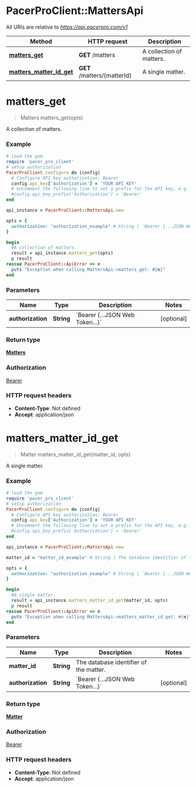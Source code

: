 # PacerProClient::MattersApi

All URIs are relative to *https://api.pacerpro.com/v1*

Method | HTTP request | Description
------------- | ------------- | -------------
[**matters_get**](MattersApi.md#matters_get) | **GET** /matters | A collection of matters.
[**matters_matter_id_get**](MattersApi.md#matters_matter_id_get) | **GET** /matters/{matterId} | A single matter.


# **matters_get**
> Matters matters_get(opts)

A collection of matters.

### Example
```ruby
# load the gem
require 'pacer_pro_client'
# setup authorization
PacerProClient.configure do |config|
  # Configure API key authorization: Bearer
  config.api_key['Authorization'] = 'YOUR API KEY'
  # Uncomment the following line to set a prefix for the API key, e.g. 'Bearer' (defaults to nil)
  #config.api_key_prefix['Authorization'] = 'Bearer'
end

api_instance = PacerProClient::MattersApi.new

opts = { 
  authorization: "authorization_example" # String | `Bearer {...JSON Web Token...}`
}

begin
  #A collection of matters.
  result = api_instance.matters_get(opts)
  p result
rescue PacerProClient::ApiError => e
  puts "Exception when calling MattersApi->matters_get: #{e}"
end
```

### Parameters

Name | Type | Description  | Notes
------------- | ------------- | ------------- | -------------
 **authorization** | **String**| &#x60;Bearer {...JSON Web Token...}&#x60; | [optional] 

### Return type

[**Matters**](Matters.md)

### Authorization

[Bearer](../README.md#Bearer)

### HTTP request headers

 - **Content-Type**: Not defined
 - **Accept**: application/json



# **matters_matter_id_get**
> Matter matters_matter_id_get(matter_id, opts)

A single matter.

### Example
```ruby
# load the gem
require 'pacer_pro_client'
# setup authorization
PacerProClient.configure do |config|
  # Configure API key authorization: Bearer
  config.api_key['Authorization'] = 'YOUR API KEY'
  # Uncomment the following line to set a prefix for the API key, e.g. 'Bearer' (defaults to nil)
  #config.api_key_prefix['Authorization'] = 'Bearer'
end

api_instance = PacerProClient::MattersApi.new

matter_id = "matter_id_example" # String | The database identifier of the matter.

opts = { 
  authorization: "authorization_example" # String | `Bearer {...JSON Web Token...}`
}

begin
  #A single matter.
  result = api_instance.matters_matter_id_get(matter_id, opts)
  p result
rescue PacerProClient::ApiError => e
  puts "Exception when calling MattersApi->matters_matter_id_get: #{e}"
end
```

### Parameters

Name | Type | Description  | Notes
------------- | ------------- | ------------- | -------------
 **matter_id** | **String**| The database identifier of the matter. | 
 **authorization** | **String**| &#x60;Bearer {...JSON Web Token...}&#x60; | [optional] 

### Return type

[**Matter**](Matter.md)

### Authorization

[Bearer](../README.md#Bearer)

### HTTP request headers

 - **Content-Type**: Not defined
 - **Accept**: application/json



